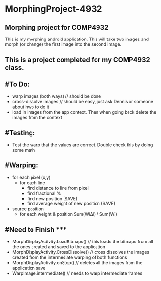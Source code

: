 # MorphingProject-4932
Morphing project for COMP4932
---
This is my morphing android application. This will take two images and morph (or change) the first image into the second image.

This is a project completed for my COMP4932 class.
---

#To Do:
-------
- warp images (both ways) // should be done
- cross-dissolve images // should be easy, just ask Dennis or someone about hwo to do it
- load in images from the app context. Then when going back delete the images from the context

#Testing:
---------
- Test the warp that the values are correct. Double check this by doing some math

#Warping:
---------
- for each pixel (x,y)
    - for each line
        - find distance to line from pixel
        - find fractional %
        - find new position (SAVE)
        - find average weight of new position (SAVE)
- source position
    - for each weight & position
        Sum(Wi∆i) / Sum(Wi)
        
#Need to Finish ***
---------------
- MorphDisplayActivity.LoadBitmaps() // this loads the bitmaps from all the ones created and saved to the application
- MorphDisplayActivity.CrossDissolve() // cross dissolves the images created from the intermediate warping of both functions
- MorphDisplayActivity.onStop() // deletes all the images from the application save
- WarpImage.intermediate() // needs to warp intermediate frames